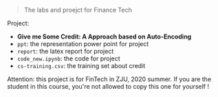 > The labs and proejct for Finance Tech

Project:

- **Give me Some Credit: A Approach based on Auto-Encoding**
- `ppt`: the representation power point for project
- `report`: the latex report for project
- `code_new.ipynb`: the code for project
- `cs-training.csv`: the training set about credit

Attention: this project is for FinTech in ZJU, 2020 summer. If you are the student in this course, you're not allowed to copy this one for yourself !

